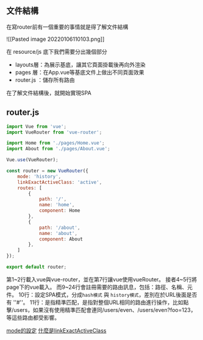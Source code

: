 ## 文件結構
在寫router前有一個重要的事情就是得了解文件結構

![[Pasted image 20220106110103.png]]

在 resource/js 底下我們需要分出幾個部分

- layouts層：為展示基底，讓其它頁面掛載後再向外渲染
- pages  層：在App.vue等基底文件上做出不同頁面效果
- router.js  ：儲存所有路由

在了解文件結構後，就開始實現SPA

## router.js
```javascript
import Vue from 'vue';
import VueRouter from 'vue-router';

import Home from './pages/Home.vue';
import About from './pages/About.vue';

Vue.use(VueRouter);

const router = new VueRouter({
    mode: 'history',
    linkExactActiveClass: 'active',
    routes: [
        {
            path: '/',
            name: 'home',
            component: Home
        },
        {
            path: '/about',
            name: 'about',
            component: About
        },
    ]
});

export default router;
```

第1~2行載入vue與vue-router，並在第7行讓vue使用vueRouter。
接者4~5行將page下的vue載入。
而9~24行會註冊需要的路由訊息，包括：路徑、名稱、元件。
10行：設定SPA模式，分成`hash模式` 與 `history模式`，差別在於URL後面是否有 ''#''。
11行：是指精準匹配，是指對整個URL相同的路由進行操作，比如點擊/users，如果沒有使用精準匹配會連同/users/even、/users/even?foo=123，等這些路由都受影響。


[mode的設定](https://www.796t.com/article.php?id=85898)
[什麼是linkExactActiveClass](https://blog.csdn.net/meikaied/article/details/85322278)
